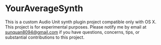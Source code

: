 # YourAverageSynth
This is a custom Audio Unit synth plugin project compatible only with OS X.
This project is for experimental purposes. Please notify me by email at sunquan8094@gmail.com if you have questions, concerns, tips, or substantial contributions to this project.
